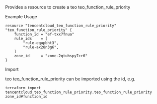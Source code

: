 Provides a resource to create a teo teo_function_rule_priority

Example Usage

```hcl
resource "tencentcloud_teo_function_rule_priority" "teo_function_rule_priority" {
    function_id = "ef-txx7fnua"
    rule_ids    = [
        "rule-equpbht3",
        "rule-ax28n3g6",
    ]
    zone_id     = "zone-2qtuhspy7cr6"
}
```

Import

teo teo_function_rule_priority can be imported using the id, e.g.

```
terraform import tencentcloud_teo_function_rule_priority.teo_function_rule_priority zone_id#function_id
```
